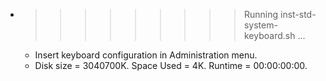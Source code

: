 * >>>>>>>>> Running inst-std-system-keyboard.sh ...
  * Insert keyboard configuration in Administration menu.
  * Disk size = 3040700K. Space Used = 4K. Runtime = 00:00:00:00.
